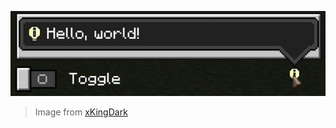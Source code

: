 ![label toggle with options](./toggle-options.png)

> Image from [xKingDark](https://github.com/DarkGamerYT)
